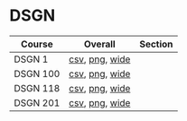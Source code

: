 # DSGN

| Course | Overall | Section |
| ------ | ------- | ------- |
| DSGN 1 | [csv](https://github.com/UCSD-Historical-Enrollment-Data/2024Fall/blob/main/overall/DSGN%201.csv), [png](https://raw.githubusercontent.com/UCSD-Historical-Enrollment-Data/2024Fall/main/plot_overall/DSGN%201.png), [wide](https://raw.githubusercontent.com/UCSD-Historical-Enrollment-Data/2024Fall/main/plot_overall_wide/DSGN%201.png) |  |
| DSGN 100 | [csv](https://github.com/UCSD-Historical-Enrollment-Data/2024Fall/blob/main/overall/DSGN%20100.csv), [png](https://raw.githubusercontent.com/UCSD-Historical-Enrollment-Data/2024Fall/main/plot_overall/DSGN%20100.png), [wide](https://raw.githubusercontent.com/UCSD-Historical-Enrollment-Data/2024Fall/main/plot_overall_wide/DSGN%20100.png) |  |
| DSGN 118 | [csv](https://github.com/UCSD-Historical-Enrollment-Data/2024Fall/blob/main/overall/DSGN%20118.csv), [png](https://raw.githubusercontent.com/UCSD-Historical-Enrollment-Data/2024Fall/main/plot_overall/DSGN%20118.png), [wide](https://raw.githubusercontent.com/UCSD-Historical-Enrollment-Data/2024Fall/main/plot_overall_wide/DSGN%20118.png) |  |
| DSGN 201 | [csv](https://github.com/UCSD-Historical-Enrollment-Data/2024Fall/blob/main/overall/DSGN%20201.csv), [png](https://raw.githubusercontent.com/UCSD-Historical-Enrollment-Data/2024Fall/main/plot_overall/DSGN%20201.png), [wide](https://raw.githubusercontent.com/UCSD-Historical-Enrollment-Data/2024Fall/main/plot_overall_wide/DSGN%20201.png) |  |

